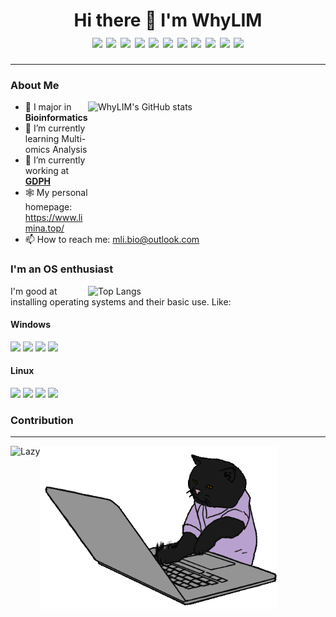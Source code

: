 <h1 align="center">Hi there 👋 I'm WhyLIM
  <div style="text-align: center;">
    <img src="https://img.shields.io/badge/PYTHON-%235A8693?style=flat-square&logo=python&logoColor=white" />
    <img src="https://img.shields.io/badge/R-%23D26E3A?style=flat-square&logo=r&logoColor=white" />
    <img src="https://img.shields.io/badge/HTML-%23EEA23B?style=flat-square&logo=html5&logoColor=white" />
    <img src="https://img.shields.io/badge/CSS-%23D8491D?style=flat-square&logo=css3&logoColor=white" />
    <img src="https://img.shields.io/badge/JAVASCRIPT-%23855C3E?style=flat-square&logo=javascript&logoColor=white" />
    <img src="https://img.shields.io/badge/PHP-%23787CB5?style=flat-square&logo=php&logoColor=white" />
    <img src="https://img.shields.io/badge/VUE-%2342b883?style=flat-square&logo=vue.js&logoColor=white" />
    <img src="https://img.shields.io/badge/SQL-%23929BAC?style=flat-square&logo=mysql&logoColor=white" />
    <img src="https://img.shields.io/badge/GIT-%23F05032?style=flat-square&logo=git&logoColor=white" />
    <img src="https://img.shields.io/badge/SHELL-%23172639?style=flat-square&logo=shell&logoColor=white" />
    <img src="https://komarev.com/ghpvc/?username=WhyLIM&style=flat-square&label=PROFILE+VIEWS+SINCE+3/7/2024">
  </div>
</h1>

---

### About Me

<img src="https://github-readme-stats.vercel.app/api?username=WhyLIM&show_icons=true&theme=radical" height="190" alt="WhyLIM's GitHub stats" align="right" style="width: 380px;" />

- 🧬 I major in **Bioinformatics**
- 🌱 I’m currently learning Multi-omics Analysis
- 🏥 I’m currently working at [**GDPH**](https://www.gdghospital.org.cn/en/)
- 🕸️ My personal homepage: https://www.limina.top/
- 📫 How to reach me: mli.bio@outlook.com

### I'm an OS enthusiast

<img src="https://github-readme-stats.vercel.app/api/top-langs/?username=WhyLIM&layout=compact" height="180" alt="Top Langs" align="right" style="width: 380px; height: auto;" />

I'm good at installing operating systems and their basic use. Like:

#### Windows

<div>
  <img src="https://img.shields.io/badge/Windows%20XP-%235EC281?style=flat-square&logo=windows%20xp&logoColor=white" />
  <img src="https://img.shields.io/badge/Windows%207-%23E3F5FC?style=flat-square&logo=windows%20xp&logoColor=gray" />
  <img src="https://img.shields.io/badge/Windows%2010-%23009DF7?style=flat-square&logo=windows%2010&logoColor=white" />
  <img src="https://img.shields.io/badge/Windows%2011-%23E7FDFF?style=flat-square&logo=windows%2011&logoColor=gray" />
</div>

#### Linux

<div>
  <img src="https://img.shields.io/badge/Ubuntu-%23E95420?style=flat-square&logo=ubuntu&logoColor=white" />
  <img src="https://img.shields.io/badge/Zorin-%2315A6F0?style=flat-square&logo=zorin&logoColor=white" />
  <img src="https://img.shields.io/badge/Kali-%231B51AD?style=flat-square&logo=kali%20linux&logoColor=white" />
  <img src="https://img.shields.io/badge/CentOS-%23A14F8C?style=flat-square&logo=centos&logoColor=white" />
</div>

### Contribution

---

<div style="display: flex">
  <div>
    <img src="https://github-readme-activity-graph.vercel.app/graph?username=WhyLIM&theme=github-compact&custom_title=Activity&radius=30&height=250" alt="Lazy">
  </div>
  <div>
    <img align="right" alt="GIF" src="codingcat.gif" width="380px" />
  </div>
</div>